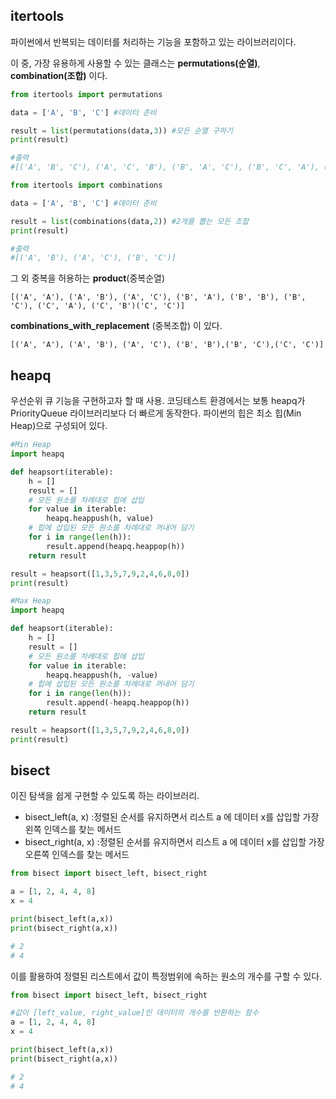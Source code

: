 ## itertools
파이썬에서 반복되는 데이터를 처리하는 기능을 포함하고 있는 라이브러리이다.

이 중, 가장 유용하게 사용할 수 있는 클래스는 **permutations(순열)**, **combination(조합)** 이다.

```python
from itertools import permutations

data = ['A', 'B', 'C'] #데이터 준비

result = list(permutations(data,3)) #모든 순열 구하기
print(result)

#출력 
#[('A', 'B', 'C'), ('A', 'C', 'B'), ('B', 'A', 'C'), ('B', 'C', 'A'), ('C', 'A', 'B'), ('C', 'B', 'A')]
```

```python
from itertools import combinations

data = ['A', 'B', 'C'] #데이터 준비

result = list(combinations(data,2)) #2개를 뽑는 모든 조합
print(result)

#출력
#[('A', 'B'), ('A', 'C'), ('B', 'C')]
```

그 외 중복을 허용하는 
**product**(중복순열)
```
[('A', 'A'), ('A', 'B'), ('A', 'C'), ('B', 'A'), ('B', 'B'), ('B', 'C'), ('C', 'A'), ('C', 'B')('C', 'C')]
```
**combinations_with_replacement** (중복조합) 이 있다.
```
[('A', 'A'), ('A', 'B'), ('A', 'C'), ('B', 'B'),('B', 'C'),('C', 'C')]
```
## heapq
우선순위 큐 기능을 구현하고자 할 때 사용.
코딩테스트 환경에서는 보통 heapq가 PriorityQueue 라이브러리보다 더 빠르게 동작한다.
파이썬의 힙은 최소 힙(Min Heap)으로 구성되어 있다.
```python
#Min Heap
import heapq

def heapsort(iterable):
    h = []
    result = []
    # 모든 원소를 차례대로 힙에 삽입
    for value in iterable:
        heapq.heappush(h, value)
    # 힙에 삽입된 모든 원소를 차례대로 꺼내어 담기
    for i in range(len(h)):
        result.append(heapq.heappop(h))
    return result

result = heapsort([1,3,5,7,9,2,4,6,8,0])
print(result)
```
```python
#Max Heap
import heapq

def heapsort(iterable):
    h = []
    result = []
    # 모든 원소를 차례대로 힙에 삽입
    for value in iterable:
        heapq.heappush(h, -value)
    # 힙에 삽입된 모든 원소를 차례대로 꺼내어 담기
    for i in range(len(h)):
        result.append(-heapq.heappop(h))
    return result

result = heapsort([1,3,5,7,9,2,4,6,8,0])
print(result)
```

## bisect
이진 탐색을 쉽게 구현할 수 있도록 하는 라이브러리.

- bisect_left(a, x) :정렬된 순서를 유지하면서 리스트 a 에 데이터 x를 삽입할 가장 왼쪽 인덱스를 찾는 메서드
-  bisect_right(a, x) :정렬된 순서를 유지하면서 리스트 a 에 데이터 x를 삽입할 가장 오른쪽 인덱스를 찾는 메서드

```python
from bisect import bisect_left, bisect_right

a = [1, 2, 4, 4, 8]
x = 4

print(bisect_left(a,x))
print(bisect_right(a,x))

# 2
# 4
```
이를 활용하여 정렬된 리스트에서 값이 특정범위에 속하는 원소의 개수를 구할 수 있다.

```python
from bisect import bisect_left, bisect_right

#값이 [left_value, right_value]인 데이터의 개수를 반환하는 함수
a = [1, 2, 4, 4, 8]
x = 4

print(bisect_left(a,x))
print(bisect_right(a,x))

# 2
# 4
```
<!--stackedit_data:
eyJoaXN0b3J5IjpbLTE1MDExNjY3MDMsLTEzMzA0MDEzOSwxNz
EyOTk3Nzg2LC02NTE5MjA0NiwtNzYxMTIyODc1LDM3NTAwMzI3
MV19
-->